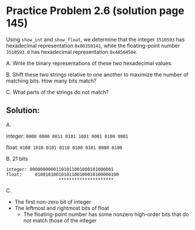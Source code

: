 # Practice Problem 2.6  (solution page 145)
Using `show_int` and `show_float`, we determine that the integer `3510593` has hexa­decimal representation `0x00359141`, while the floating-point number `3510593.0` has hexadecimal representation `0x4A564504`.

A. Write the binary representations of these two hexadecimal values.

B. Shift these two strings relative to one another to maximize the number of matching bits. How many bits match?

C. What parts of the strings do not match?

## Solution:
A.

integer: `0000 0000 0011 0101 1001 0001 0100 0001` 

float: `0100 1010 0101 0110 0100 0101 0000 0100`

B. 21 bits
```
integer: 00000000001101011001000101000001
float:     01001010010101100100010100000100
                    *********************
```

C. 
- The first non-zero bit of integer
- The leftmost and rightmost bits of float
    - The floating-point number has some nonzero high-order bits that do not match those of the integer